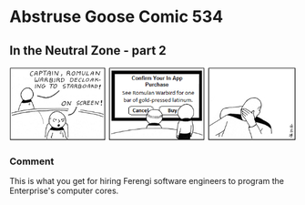 # Abstruse Goose Comic 534
## In the Neutral Zone - part 2

![image](to_boldly_monetize.png)
### Comment
This is what you get for hiring Ferengi software engineers to program the Enterprise's computer cores.
